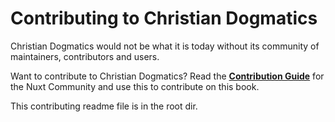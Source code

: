 # Contributing to Christian Dogmatics

Christian Dogmatics would not be what it is today without its community of maintainers, contributors and users.

Want to contribute to Christian Dogmatics? Read the **[Contribution Guide](https://nuxt.com/docs/community/contribution)** for the Nuxt Community and use this to contribute on this book.

This contributing readme file is in the root dir.